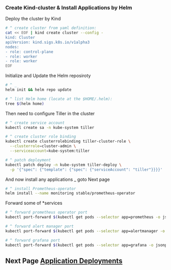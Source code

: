 ### Create Kind-cluster & Install Applications by Helm

Deploy the cluster by Kind
~~~sh
# ^ create cluster from yaml definition:
cat << EOF | kind create cluster --config -
kind: Cluster
apiVersion: kind.sigs.k8s.io/v1alpha3
nodes:
- role: control-plane
- role: worker
- role: worker
EOF
~~~

Initialize and Update the Helm reposiroty
~~~sh
# ^ _
helm init && helm repo update

# ^ list Helm home (locate at the $HOME/.helm):
tree $(helm home)
~~~

Then need to configure Tiller in the cluster
~~~sh
# ^ create service account
kubectl create sa -n kube-system tiller

# ^ create cluster role binding
kubectl create clusterrolebinding tiller-cluster-role \
  --clusterrole=cluster-admin \
  --serviceaccount=kube-system:tiller

# ^ patch deployment
kubectl patch deploy -n kube-system tiller-deploy \
  -p '{"spec": {"template": {"spec": {"serviceAccount": "tiller"}}}}'
~~~

And now install any applications _ goto Next page
~~~sh
# ^ install Prometheus-operator
helm install --name monitoring stable/prometheus-operator
~~~

Forward some of *services
~~~sh
# ^ forward prometheus operator port
kubectl port-forward $(kubectl get pods --selector app=prometheus -o jsonpath='{..metadata.name}') 9090

# ^ forward alert manager port
kubectl port-forward $(kubectl get pods --selector app=alertmanager -o jsonpath='{..metadata.name}') 9093

# ^ forward grafana port
kubectl port-forward $(kubectl get pods --selector app=grafana -o jsonpath='{..metadata.name}') 3000
~~~

## Next Page [Application Deployments](https://github.com/motousr77/helm/blob/master/app-dep.md)
